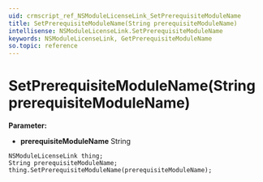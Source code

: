 ```yaml
---
uid: crmscript_ref_NSModuleLicenseLink_SetPrerequisiteModuleName
title: SetPrerequisiteModuleName(String prerequisiteModuleName)
intellisense: NSModuleLicenseLink.SetPrerequisiteModuleName
keywords: NSModuleLicenseLink, GetPrerequisiteModuleName
so.topic: reference
---
```


# SetPrerequisiteModuleName(String prerequisiteModuleName)

**Parameter:** 
* **prerequisiteModuleName** String

```crmscript
NSModuleLicenseLink thing;
String prerequisiteModuleName;
thing.SetPrerequisiteModuleName(prerequisiteModuleName);
```

